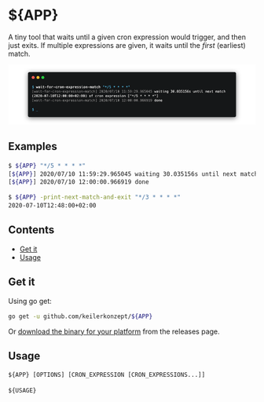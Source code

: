 # ${APP}

A tiny tool that waits until a given cron expression would trigger, and then just exits. If multiple expressions are given, it waits until the _first_ (earliest) match.

![image](doc/screenshot.png)

## Examples

```sh
$ ${APP} "*/5 * * * *"
[${APP}] 2020/07/10 11:59:29.965045 waiting 30.035156s until next match (2020-07-10T12:00:00+02:00) of cron expression ["*/5 * * * *"]
[${APP}] 2020/07/10 12:00:00.966919 done
```

```sh
$ ${APP} -print-next-match-and-exit "*/3 * * * *"
2020-07-10T12:48:00+02:00
```

## Contents

- [Get it](#get-it)
- [Usage](#usage)

## Get it

Using go get:

```bash
go get -u github.com/keilerkonzept/${APP}
```

Or [download the binary for your platform](https://github.com/keilerkonzept/${APP}/releases/latest) from the releases page.

## Usage

```text
${APP} [OPTIONS] [CRON_EXPRESSION [CRON_EXPRESSIONS...]]

${USAGE}
```
